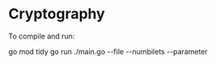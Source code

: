# Cryptography

To compile and run: 

go mod tidy
go run ./main.go --file <filename> --numbilets <num> --parameter <param>